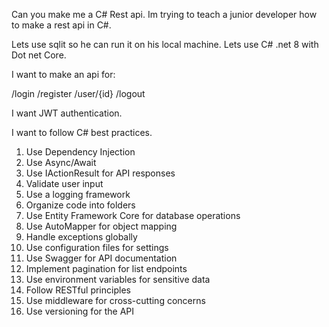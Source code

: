 Can you make me a C# Rest api.
Im trying to teach a junior developer how to make a rest api in C#.

Lets use sqlit so he can run it on his local machine.
Lets use C# .net 8 with Dot net Core.

I want to make an api for:

/login
/register
/user/{id}
/logout

I want JWT authentication.

I want to follow C# best practices.

1. Use Dependency Injection
2. Use Async/Await
3. Use IActionResult for API responses
4. Validate user input
5. Use a logging framework
6. Organize code into folders
7. Use Entity Framework Core for database operations
8. Use AutoMapper for object mapping
9. Handle exceptions globally
10. Use configuration files for settings
11. Use Swagger for API documentation
12. Implement pagination for list endpoints
13. Use environment variables for sensitive data
14. Follow RESTful principles
15. Use middleware for cross-cutting concerns
16. Use versioning for the API
